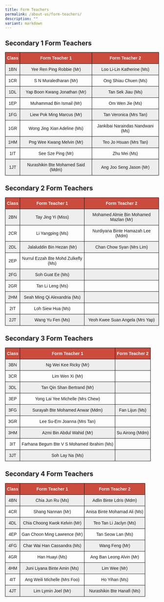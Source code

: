 ```yaml
---
title: Form Teachers
permalink: /about-us/form-teachers/
description: ""
variant: markdown
---
```

Secondary 1 Form Teachers
-------------------------

<style type="text/css">
.tg  {border-collapse:collapse;border-spacing:0;}
.tg td{border-color:black;border-style:solid;border-width:1px;font-family:Arial, sans-serif;font-size:14px;
  overflow:hidden;padding:10px 5px;word-break:normal;}
.tg th{border-color:black;border-style:solid;border-width:1px;font-family:Arial, sans-serif;font-size:14px;
  font-weight:normal;overflow:hidden;padding:10px 5px;word-break:normal;}
.tg .tg-un5n{background-color:#CB4B3D;color:#FFF;font-weight:bold;text-align:center;vertical-align:top}
.tg .tg-mgsp{background-color:#EEE;text-align:center;vertical-align:middle}
.tg .tg-nrix{text-align:center;vertical-align:middle}
</style>
<table class="tg">
<thead>
  <tr>
    <th class="tg-un5n"><span style="font-weight:bolder">Class</span></th>
    <th class="tg-un5n"><span style="font-weight:bolder">Form Teacher 1</span></th>
    <th class="tg-un5n"><span style="font-weight:bolder">Form Teacher 2</span></th>
  </tr>
</thead>
<tbody>
  <tr>
    <td class="tg-mgsp">1BN</td>
    <td class="tg-mgsp">Yee Ren Ping Robbie (Mr)</td>
    <td class="tg-mgsp">Loo Li-Lin Katherine (Ms)</td>
  </tr>
  <tr>
    <td class="tg-nrix">1CR</td>
    <td class="tg-nrix">S N Muraledharan (Mr)</td>
    <td class="tg-nrix">Ong Shiau Chuen (Ms)</td>
  </tr>
  <tr>
    <td class="tg-mgsp">1DL</td>
    <td class="tg-mgsp">Yap Boon Kwang Jonathan (Mr)</td>
    <td class="tg-mgsp">Tan Sek Jiau (Ms)</td>
  </tr>
  <tr>
    <td class="tg-nrix">1EP</td>
    <td class="tg-nrix">Muhammad Bin Ismail (Mr)</td>
    <td class="tg-nrix">Om Wen Jie (Ms)</td>
  </tr>
  <tr>
    <td class="tg-mgsp">1FG</td>
    <td class="tg-mgsp">Liew Pok Ming Marcus (Mr)</td>
    <td class="tg-mgsp">Tan Veronica (Mrs Tan)</td>
  </tr>
  <tr>
    <td class="tg-nrix">1GR</td>
    <td class="tg-nrix">Wong Jing Xian Adeline (Ms)</td>
    <td class="tg-nrix">Jankibai Naraindas Nandwani (Ms)</td>
  </tr>
  <tr>
    <td class="tg-mgsp">1HM</td>
    <td class="tg-mgsp">Png Wee Kwang Melvin (Mr)</td>
    <td class="tg-mgsp">Teo Jo Hsuan (Mrs Tan)</td>
  </tr>
  <tr>
    <td class="tg-nrix">1IT</td>
    <td class="tg-nrix">See Sze Ping (Mr)</td>
    <td class="tg-nrix">Zhu Mei (Ms)</td>
  </tr>
  <tr>
    <td class="tg-mgsp">1JT</td>
    <td class="tg-mgsp">Nurashikin Bte Mohamed Said (Mdm)</td>
    <td class="tg-mgsp">Ang Joo Seng Jason (Mr)</td>
  </tr>
</tbody>
</table>

Secondary 2 Form Teachers
-------------------------

<style type="text/css">
.tg  {border-collapse:collapse;border-spacing:0;}
.tg td{border-color:black;border-style:solid;border-width:1px;font-family:Arial, sans-serif;font-size:14px;
  overflow:hidden;padding:10px 5px;word-break:normal;}
.tg th{border-color:black;border-style:solid;border-width:1px;font-family:Arial, sans-serif;font-size:14px;
  font-weight:normal;overflow:hidden;padding:10px 5px;word-break:normal;}
.tg .tg-un5n{background-color:#CB4B3D;color:#FFF;font-weight:bold;text-align:center;vertical-align:top}
.tg .tg-mgsp{background-color:#EEE;text-align:center;vertical-align:middle}
.tg .tg-nrix{text-align:center;vertical-align:middle}
</style>
<table class="tg">
<thead>
  <tr>
    <th class="tg-un5n"><span style="font-weight:bolder">Class</span></th>
    <th class="tg-un5n"><span style="font-weight:bolder">Form Teacher 1</span></th>
    <th class="tg-un5n"><span style="font-weight:bolder">Form Teacher 2</span></th>
  </tr>
</thead>
<tbody>
  <tr>
    <td class="tg-mgsp">2BN</td>
    <td class="tg-mgsp">Tay Jing Yi (Miss)</td>
    <td class="tg-mgsp">Mohamed Almie Bin Mohamed Mazlan (Mr)</td>
  </tr>
  <tr>
    <td class="tg-nrix">2CR</td>
    <td class="tg-nrix">Li Yangping (Ms)</td>
    <td class="tg-nrix">Nurdiyana Binte Hamazah Lee (Mdm)</td>
  </tr>
  <tr>
    <td class="tg-mgsp">2DL</td>
    <td class="tg-mgsp">Jalaluddin Bin Hezan (Mr)</td>
    <td class="tg-mgsp">Chan Chow Syan (Mrs Lim)</td>
  </tr>
  <tr>
    <td class="tg-nrix">2EP</td>
    <td class="tg-nrix">Nurrul Ezzah Bte Mohd Zulkefly (Ms)</td>
    <td class="tg-nrix"></td>
  </tr>
  <tr>
    <td class="tg-mgsp">2FG</td>
    <td class="tg-mgsp">Soh Guat Ee (Ms)</td>
    <td class="tg-mgsp"></td>
  </tr>
  <tr>
    <td class="tg-nrix">2GR</td>
    <td class="tg-nrix">Tan Li Leng (Ms)</td>
    <td class="tg-nrix"></td>
  </tr>
  <tr>
    <td class="tg-mgsp">2HM</td>
    <td class="tg-mgsp">Seah Ming Qi Alexandria (Ms)</td>
    <td class="tg-mgsp"></td>
  </tr>
  <tr>
    <td class="tg-nrix">2IT</td>
    <td class="tg-nrix">Loh Siew Hua (Ms)</td>
    <td class="tg-nrix"></td>
  </tr>
  <tr>
    <td class="tg-mgsp">2JT</td>
    <td class="tg-mgsp">Wang Yu Fen (Ms) </td>
    <td class="tg-mgsp">Yeoh Kwee Suan Angela (Mrs Yap) </td>
  </tr>
</tbody>
</table>

Secondary 3 Form Teachers
-------------------------


<style type="text/css">
.tg  {border-collapse:collapse;border-spacing:0;}
.tg td{border-color:black;border-style:solid;border-width:1px;font-family:Arial, sans-serif;font-size:14px;
  overflow:hidden;padding:10px 5px;word-break:normal;}
.tg th{border-color:black;border-style:solid;border-width:1px;font-family:Arial, sans-serif;font-size:14px;
  font-weight:normal;overflow:hidden;padding:10px 5px;word-break:normal;}
.tg .tg-un5n{background-color:#CB4B3D;color:#FFF;font-weight:bold;text-align:center;vertical-align:top}
.tg .tg-mgsp{background-color:#EEE;text-align:center;vertical-align:middle}
.tg .tg-nrix{text-align:center;vertical-align:middle}
</style>
<table class="tg">
<thead>
  <tr>
    <th class="tg-un5n"><span style="font-weight:bolder">Class</span></th>
    <th class="tg-un5n"><span style="font-weight:bolder">Form Teacher 1</span></th>
    <th class="tg-un5n"><span style="font-weight:bolder">Form Teacher 2</span></th>
  </tr>
</thead>
<tbody>
  <tr>
    <td class="tg-mgsp">3BN</td>
    <td class="tg-mgsp">Ng Wei Kee Ricky (Mr)</td>
    <td class="tg-mgsp"></td>
  </tr>
  <tr>
    <td class="tg-nrix">3CR</td>
    <td class="tg-nrix">Lim Wen Xi (Mr)</td>
    <td class="tg-nrix"></td>
  </tr>
  <tr>
    <td class="tg-mgsp">3DL</td>
    <td class="tg-mgsp">Tan Qin Shan Bertrand (Mr)</td>
    <td class="tg-mgsp"></td>
  </tr>
  <tr>
    <td class="tg-nrix">3EP</td>
    <td class="tg-nrix">Yong Lai Yee Michelle (Mrs Chew)</td>
    <td class="tg-nrix"></td>
  </tr>
  <tr>
    <td class="tg-mgsp">3FG</td>
    <td class="tg-mgsp">Surayah Bte Mohamed Anwar (Mdm)</td>
    <td class="tg-mgsp">Fan Lijun (Ms)</td>
  </tr>
  <tr>
    <td class="tg-nrix">3GR</td>
    <td class="tg-nrix">Lee Su-Ern Joanna (Mrs Tan)</td>
    <td class="tg-nrix"></td>
  </tr>
  <tr>
    <td class="tg-mgsp">3HM</td>
    <td class="tg-mgsp">Azmi Bin Abdul Wahid (Mr)</td>
    <td class="tg-mgsp">Su Airong (Mdm)</td>
  </tr>
  <tr>
    <td class="tg-nrix">3IT</td>
    <td class="tg-nrix">Farhana Begum Bte V S Mohamed Ibrahim (Ms)</td>
    <td class="tg-nrix"></td>
  </tr>
  <tr>
    <td class="tg-mgsp">3JT</td>
    <td class="tg-mgsp">Soh Lay Na (Ms)</td>
    <td class="tg-mgsp"></td>
  </tr>
</tbody>
</table>

Secondary 4 Form Teachers
-------------------------

<style type="text/css">
.tg  {border-collapse:collapse;border-spacing:0;}
.tg td{border-color:black;border-style:solid;border-width:1px;font-family:Arial, sans-serif;font-size:14px;
  overflow:hidden;padding:10px 5px;word-break:normal;}
.tg th{border-color:black;border-style:solid;border-width:1px;font-family:Arial, sans-serif;font-size:14px;
  font-weight:normal;overflow:hidden;padding:10px 5px;word-break:normal;}
.tg .tg-un5n{background-color:#CB4B3D;color:#FFF;font-weight:bold;text-align:center;vertical-align:top}
.tg .tg-mgsp{background-color:#EEE;text-align:center;vertical-align:middle}
.tg .tg-nrix{text-align:center;vertical-align:middle}
</style>
<table class="tg">
<thead>
  <tr>
    <th class="tg-un5n"><span style="font-weight:bolder">Class</span></th>
    <th class="tg-un5n"><span style="font-weight:bolder">Form Teacher 1</span></th>
    <th class="tg-un5n"><span style="font-weight:bolder">Form Teacher 2</span></th>
  </tr>
</thead>
<tbody>
  <tr>
    <td class="tg-mgsp">4BN</td>
    <td class="tg-mgsp">Chia Jun Ru (Ms)</td>
    <td class="tg-mgsp">Adlin Binte Ldris (Mdm)</td>
  </tr>
  <tr>
    <td class="tg-nrix">4CR</td>
    <td class="tg-nrix">Shang Nannan (Mr)</td>
    <td class="tg-nrix">Anisa Binte Mohamad Ali (Ms)</td>
  </tr>
  <tr>
    <td class="tg-mgsp">4DL</td>
    <td class="tg-mgsp">Chia Choong Kwok Kelvin (Mr)</td>
    <td class="tg-mgsp">Teo Tan Li Jaclyn (Ms)</td>
  </tr>
  <tr>
    <td class="tg-nrix">4EP</td>
    <td class="tg-nrix">Gan Choon Ming Lawrence (Mr)</td>
    <td class="tg-nrix">Tan Seow Lan (Ms)</td>
  </tr>
  <tr>
    <td class="tg-mgsp">4FG</td>
    <td class="tg-mgsp">Char Wai Han Cassandra (Ms)</td>
    <td class="tg-mgsp">Wang Feng (Mr)</td>
  </tr>
  <tr>
    <td class="tg-nrix">4GR</td>
    <td class="tg-nrix">Han Huayi (Ms)</td>
    <td class="tg-nrix">Ang Ban Leong Alvin (Mr)</td>
  </tr>
  <tr>
    <td class="tg-mgsp">4HM</td>
    <td class="tg-mgsp">Juni Liyana Binte Amin (Ms)</td>
    <td class="tg-mgsp">Lim Wee (Mr)</td>
  </tr>
  <tr>
    <td class="tg-nrix">4IT</td>
    <td class="tg-nrix">Ang Weili Michelle (Mrs Foo)</td>
    <td class="tg-nrix">Ho Yihan (Ms)</td>
  </tr>
  <tr>
    <td class="tg-mgsp">4JT</td>
    <td class="tg-mgsp">Lim Lymin Joel (Mr)</td>
    <td class="tg-mgsp">Nurashikin Bte Hanafi (Ms)</td>
  </tr>
</tbody>
</table>